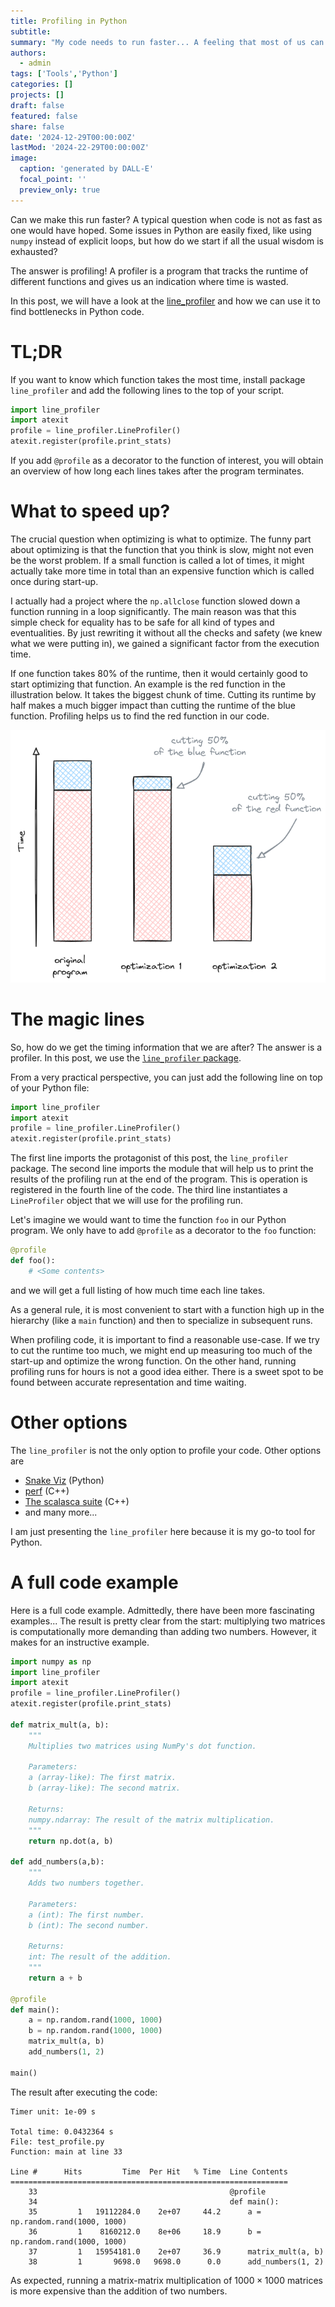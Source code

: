 ```yaml
---
title: Profiling in Python
subtitle: 
summary: "My code needs to run faster... A feeling that most of us can relate to. But where to start? Profiling is the an important step to figure out where to your program spends time and what to optimize."
authors:
  - admin
tags: ['Tools','Python']
categories: []
projects: []
draft: false
featured: false
share: false
date: '2024-12-29T00:00:00Z'
lastMod: '2024-22-29T00:00:00Z'
image:
  caption: 'generated by DALL-E'
  focal_point: ''
  preview_only: true
---  
```


Can we make this run faster? A typical question when code is not as fast as one would have hoped.
Some issues in Python are easily fixed, like using `numpy` instead of explicit loops, but how do we start if all the usual wisdom is exhausted?

The answer is profiling! A profiler is a program that tracks the runtime of different functions and gives us an indication where time is wasted.

In this post, we will have a look at the [line_profiler](https://github.com/pyutils/line_profiler) and how we can use it to find bottlenecks in Python code.

# TL;DR
If you want to know which function takes the most time, install package `line_profiler` and add the following lines to the top of your script.
```python
import line_profiler
import atexit
profile = line_profiler.LineProfiler()
atexit.register(profile.print_stats)
```
If you add `@profile` as a decorator to the function of interest, you will obtain an overview of how long each lines takes after the program terminates.


# What to speed up?
The crucial question when optimizing is what to optimize.
The funny part about optimizing is that the function that you think is slow, might not even be the worst problem.
If a small function is called a lot of times, it might actually take more time in total than an expensive function which is called once during start-up.

I actually had a project where the `np.allclose` function slowed down a function running in a loop significantly. 
The main reason was that this simple check for equality has to be safe for all kind of types and eventualities.
By just rewriting it without all the checks and safety (we knew what we were putting in), we gained a significant factor from the execution time.

If one function takes 80% of the runtime, then it would certainly good to start optimizing that function.
An example is the red function in the illustration below.
It takes the biggest chunk of time. 
Cutting its runtime by half makes a much bigger impact than cutting the runtime of the blue function.
Profiling helps us to find the red function in our code.

![Parallelization](parallelization_blog.png)

# The magic lines
So, how do we get the timing information that we are after?
The answer is a profiler. 
In this post, we use the [`line_profiler` package](https://github.com/pyutils/line_profiler).

From a very practical perspective, you can just add the following line on top of your Python file:

```python
import line_profiler
import atexit
profile = line_profiler.LineProfiler()
atexit.register(profile.print_stats)
```

The first line imports the protagonist of this post, the `line_profiler` package.
The second line imports the module that will help us to print the results of the profiling run at the end of the program.
This is operation is registered in the fourth line of the code.
The third line instantiates a `LineProfiler` object that we will use for the profiling run.

Let's imagine we would want to time the function `foo` in our Python program.
We only have to add `@profile` as a decorator to the `foo` function:
```python
@profile
def foo():
    # <Some contents>
```
and we will get a full listing of how much time each line takes.

As a general rule, it is most convenient to start with a function high up in the hierarchy (like a `main` function) and then to specialize in subsequent runs.

When profiling code, it is important to find a reasonable use-case. If we try to cut the runtime too much, we might end up measuring too much of the start-up and optimize the wrong function.
On the other hand, running profiling runs for hours is not a good idea either.
There is a sweet spot to be found between accurate representation and time waiting.

# Other options
The `line_profiler` is not the only option to profile your code.
Other options are
- [Snake Viz](https://jiffyclub.github.io/snakeviz/) (Python)
- [perf](https://perfwiki.github.io/main/) (C++)
- [The scalasca suite](https://www.scalasca.org/) (C++)
- and many more...

I am just presenting the `line_profiler` here because it is my go-to tool for Python.

# A full code example
Here is a full code example. 
Admittedly, there have been more fascinating examples...
The result is pretty clear from the start: multiplying two matrices is computationally more demanding than adding two numbers.
However, it makes for an instructive example.

```python
import numpy as np
import line_profiler
import atexit
profile = line_profiler.LineProfiler()
atexit.register(profile.print_stats)

def matrix_mult(a, b):
    """
    Multiplies two matrices using NumPy's dot function.

    Parameters:
    a (array-like): The first matrix.
    b (array-like): The second matrix.

    Returns:
    numpy.ndarray: The result of the matrix multiplication.
    """
    return np.dot(a, b)

def add_numbers(a,b):
    """
    Adds two numbers together.

    Parameters:
    a (int): The first number.
    b (int): The second number.

    Returns:
    int: The result of the addition.
    """
    return a + b

@profile
def main():
    a = np.random.rand(1000, 1000)
    b = np.random.rand(1000, 1000)
    matrix_mult(a, b)
    add_numbers(1, 2)

main()
```

The result after executing the code:

```
Timer unit: 1e-09 s

Total time: 0.0432364 s
File: test_profile.py
Function: main at line 33

Line #      Hits         Time  Per Hit   % Time  Line Contents
==============================================================
    33                                           @profile
    34                                           def main():
    35         1   19112284.0    2e+07     44.2      a = np.random.rand(1000, 1000)
    36         1    8160212.0    8e+06     18.9      b = np.random.rand(1000, 1000)
    37         1   15954181.0    2e+07     36.9      matrix_mult(a, b)
    38         1       9698.0   9698.0      0.0      add_numbers(1, 2)

```

As expected, running a matrix-matrix multiplication of $1000\times 1000$ matrices is more expensive than the addition of two numbers.